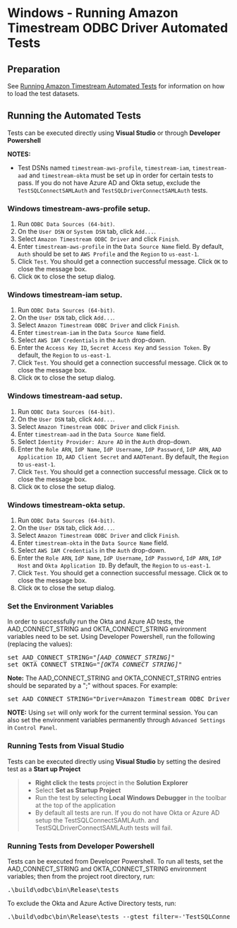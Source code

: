 # Windows - Running Amazon Timestream ODBC Driver Automated Tests

## Preparation

See [Running Amazon Timestream Automated Tests](https://github.com/Bit-Quill/timestream-odbc/blob/update_docs/docs/dev/run_tests.md) for information on how to load the test datasets.

## Running the Automated Tests

Tests can be executed directly using **Visual Studio** or through **Developer Powershell**

**NOTES:**

* Test DSNs named `timestream-aws-profile`,  `timestream-iam`,  `timestream-aad` and `timestream-okta` must be set up in order for certain tests to pass. If you do not have Azure AD and Okta setup, exclude the `TestSQLConnectSAMLAuth` and `TestSQLDriverConnectSAMLAuth` tests.

### Windows timestream-aws-profile setup.
1. Run `ODBC Data Sources (64-bit)`.
2. On the `User DSN` or `System DSN` tab, click `Add...`.
3. Select `Amazon Timestream ODBC Driver` and click `Finish`.
4. Enter `timestream-aws-profile` in the `Data Source Name` field. By default, `Auth` should be set to `AWS Profile` and the `Region` to `us-east-1`.
5. Click `Test`. You should get a connection successful message. Click `OK` to close the message box.
6. Click `OK` to close the setup dialog.

### Windows timestream-iam setup.
1. Run `ODBC Data Sources (64-bit)`.
2. On the `User DSN` tab, click `Add...`.
3. Select `Amazon Timestream ODBC Driver` and click `Finish`.
4. Enter `timestream-iam` in the `Data Source Name` field.
5. Select `AWS IAM Credentials` in the `Auth` drop-down.
6. Enter the `Access Key ID`, `Secret Access Key` and `Session Token`. By default, the `Region` to `us-east-1`.
5. Click `Test`. You should get a connection successful message. Click `OK` to close the message box.
6. Click `OK` to close the setup dialog.

### Windows timestream-aad setup.
1. Run `ODBC Data Sources (64-bit)`.
2. On the `User DSN` tab, click `Add...`.
3. Select `Amazon Timestream ODBC Driver` and click `Finish`.
4. Enter `timestream-aad` in the `Data Source Name` field.
5. Select `Identity Provider: Azure AD` in the `Auth` drop-down.
6. Enter the `Role ARN`, `IdP Name`, `IdP Username`, `IdP Password`, `IdP ARN`, `AAD Application ID`, `AAD Client Secret` and `AADTenant`. By default, the `Region` to `us-east-1`.
5. Click `Test`. You should get a connection successful message. Click `OK` to close the message box.
6. Click `OK` to close the setup dialog.

### Windows timestream-okta setup.
1. Run `ODBC Data Sources (64-bit)`.
2. On the `User DSN` tab, click `Add...`.
3. Select `Amazon Timestream ODBC Driver` and click `Finish`.
4. Enter `timestream-okta` in the `Data Source Name` field.
5. Select `AWS IAM Credentials` in the `Auth` drop-down.
6. Enter the `Role ARN`, `IdP Name`, `IdP Username`, `IdP Password`, `IdP ARN`, `IdP Host` and `Okta Application ID`. By default, the `Region` to `us-east-1`.
5. Click `Test`. You should get a connection successful message. Click `OK` to close the message box.
6. Click `OK` to close the setup dialog.

### Set the Environment Variables

In order to successfully run the Okta and Azure AD tests, the AAD_CONNECT_STRING and OKTA_CONNECT_STRING environment variables need to be set. Using Developer Powershell, run the following (replacing the values):

<pre>
set AAD_CONNECT_STRING="<i>[AAD_CONNECT_STRING]</i>"
set OKTA_CONNECT_STRING="<i>[OKTA_CONNECT_STRING]</i>"
</pre>

**Note:** The AAD_CONNECT_STRING and OKTA_CONNECT_STRING entries should be separated by a ";" without spaces. For example:

<pre>
set AAD_CONNECT_STRING="Driver=Amazon Timestream ODBC Driver;Region=us-east-1;Auth=AAD;IdpName=AzureAD;AADApplicationID=<i>xxx</i>;AADClientSecret=<i>xxx</i>;RoleARN=<i>xxx</i>;AADTenant=<i>xxx</i>;IdpARN=<i>xxx</i>;IdpUserName=<i>xxx</i>;IdpPassword=<i>xxx</i>"
</pre>

**NOTE:** Using `set` will only work for the current terminal session. You can also set the environment variables permanently through `Advanced Settings` in `Control Panel`.

### Running Tests from Visual Studio

Tests can be executed directly using **Visual Studio** by setting the desired test as a **Start up Project**

>* **Right click** the **tests** project in the **Solution Explorer**
>* Select **Set as Startup Project**
>* Run the test by selecting **Local Windows Debugger** in the toolbar at the top of the application
>* By default all tests are run. If you do not have Okta or Azure AD setup the TestSQLConnectSAMLAuth. and TestSQLDriverConnectSAMLAuth tests will fail.

### Running Tests from Developer Powershell

Tests can be executed from Developer Powershell. To run all tests, set the AAD_CONNECT_STRING and OKTA_CONNECT_STRING environment variables; then from the project root directory, run:

<pre>
.\build\odbc\bin\Release\tests
</pre>

To exclude the Okta and Azure Active Directory tests, run:

<pre>
.\build\odbc\bin\Release\tests --gtest_filter=-'TestSQLConnectSAMLAuth.*':'TestSQLDriverConnectSAMLAuth.*'
</pre>
